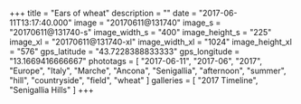 +++
title = "Ears of wheat"
description = ""
date = "2017-06-11T13:17:40.000"
image = "20170611@131740"
image_s = "20170611@131740-s"
image_width_s = "400"
image_height_s = "225"
image_xl = "20170611@131740-xl"
image_width_xl = "1024"
image_height_xl = "576"
gps_latitude = "43.7228388833333"
gps_longitude = "13.1669416666667"
phototags = [ "2017-06-11", "2017-06", "2017", "Europe", "Italy", "Marche", "Ancona", "Senigallia", "afternoon", "summer", "hill", "countryside", "field", "wheat" ]
galleries = [ "2017 Timeline", "Senigallia Hills" ]
+++
